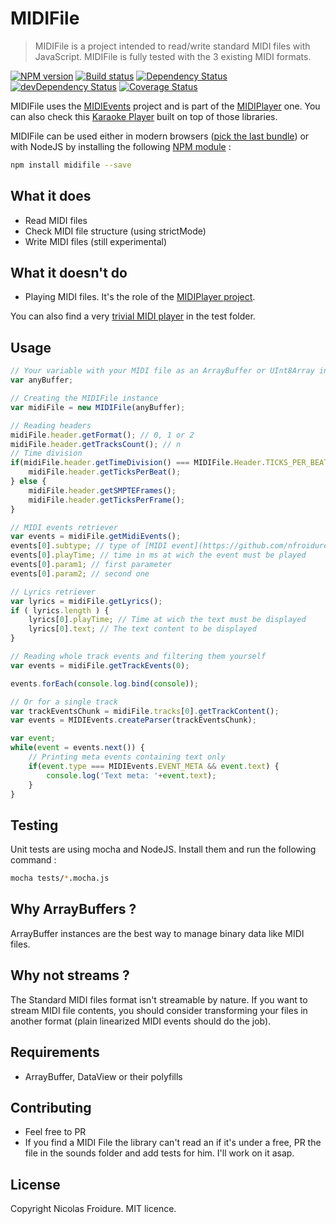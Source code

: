 # MIDIFile
> MIDIFile is a project intended to read/write standard MIDI files with
 JavaScript. MIDIFile is fully tested with the 3 existing MIDI formats.

[![NPM version](https://badge.fury.io/js/midifile.svg)](https://npmjs.org/package/midifile)
[![Build status](https://secure.travis-ci.org/nfroidure/MIDIFile.svg)](https://travis-ci.org/nfroidure/MIDIFile)
[![Dependency Status](https://david-dm.org/nfroidure/midifile.svg)](https://david-dm.org/nfroidure/midifile)
[![devDependency Status](https://david-dm.org/nfroidure/midifile/dev-status.svg)](https://david-dm.org/nfroidure/midifile#info=devDependencies)
[![Coverage Status](https://coveralls.io/repos/nfroidure/MIDIFile/badge.svg?branch=master)](https://coveralls.io/r/nfroidure/MIDIFile?branch=master)

MIDIFile uses the [MIDIEvents](https://github.com/nfroidure/MIDIEvents) project
 and is part of the [MIDIPlayer](https://github.com/nfroidure/MIDIPlayer) one.
 You can also check this [Karaoke Player](http://karaoke.insertafter.com) built
 on top of those libraries.

MIDIFile can be used either in modern browsers
 ([pick the last bundle](https://github.com/nfroidure/MIDIFile/blob/master/dist/MIDIFIle.js))
 or with NodeJS by installing the following
 [NPM module](https://npmjs.org/package/midifile) :
```bash
npm install midifile --save
```

## What it does
* Read MIDI files
* Check MIDI file structure (using strictMode)
*	Write MIDI files (still experimental)

## What it doesn't do
*	Playing MIDI files. It's the role of the
 [MIDIPlayer project](https://github.com/nfroidure/MIDIPlayer).

You can also find a very [trivial MIDI player](http://rawgit.com/nfroidure/MIDIFile/master/tests/index.html)
 in the test folder.

## Usage
```js
// Your variable with your MIDI file as an ArrayBuffer or UInt8Array instance
var anyBuffer;

// Creating the MIDIFile instance
var midiFile = new MIDIFile(anyBuffer);

// Reading headers
midiFile.header.getFormat(); // 0, 1 or 2
midiFile.header.getTracksCount(); // n
// Time division
if(midiFile.header.getTimeDivision() === MIDIFile.Header.TICKS_PER_BEAT) {
	midiFile.header.getTicksPerBeat();
} else {
	midiFile.header.getSMPTEFrames();
	midiFile.header.getTicksPerFrame();
}

// MIDI events retriever
var events = midiFile.getMidiEvents();
events[0].subtype; // type of [MIDI event](https://github.com/nfroidure/MIDIFile/blob/master/src/MIDIFile.js#L34)
events[0].playTime; // time in ms at wich the event must be played
events[0].param1; // first parameter
events[0].param2; // second one

// Lyrics retriever
var lyrics = midiFile.getLyrics();
if ( lyrics.length ) {
	lyrics[0].playTime; // Time at wich the text must be displayed
	lyrics[0].text; // The text content to be displayed
}

// Reading whole track events and filtering them yourself
var events = midiFile.getTrackEvents(0);

events.forEach(console.log.bind(console));

// Or for a single track
var trackEventsChunk = midiFile.tracks[0].getTrackContent();
var events = MIDIEvents.createParser(trackEventsChunk);

var event;
while(event = events.next()) {
	// Printing meta events containing text only
	if(event.type === MIDIEvents.EVENT_META && event.text) {
		console.log('Text meta: '+event.text);
	}
}
```

## Testing
Unit tests are using mocha and NodeJS. Install them and run the following command :

```bash
mocha tests/*.mocha.js
```

## Why ArrayBuffers ?
ArrayBuffer instances are the best way to manage binary data like MIDI files.

## Why not streams ?
The Standard MIDI files format isn't streamable by nature. If you want to stream
 MIDI file contents, you should consider transforming your files in another
 format (plain linearized MIDI events should do the job).

## Requirements
* ArrayBuffer, DataView or their polyfills

## Contributing
* Feel free to PR
* If you find a MIDI File the library can't read an if it's under a free, PR
 the file in the sounds folder and add tests for him. I'll work on it asap.

## License
Copyright Nicolas Froidure. MIT licence.
